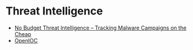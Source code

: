 <!-- -
Title: Threat Intelligence
Description: Links and notes on threat intelligence
First Published: 2015-09-20
Last Updated: 2016-01-11
- -->

Threat Intelligence
===================

*   [No Budget Threat Intelligence – Tracking Malware Campaigns on the Cheap][1]
*   [OpenIOC][]

  [OpenIOC]: http://www.openioc.org/ "OpenIOC"

<!-- Links -->
[1]: http://privacy-pc.com/articles/no-budget-threat-intelligence-tracking-malware-campaigns-on-the-cheap.html
